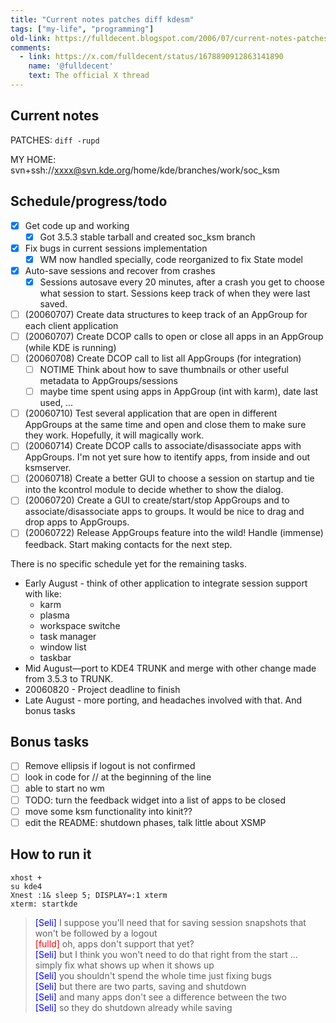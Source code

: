 ```yaml
---
title: "Current notes patches diff kdesm"
tags: ["my-life", "programming"]
old-link: https://fulldecent.blogspot.com/2006/07/current-notes-patches-diff-rupd-my.html
comments:
  - link: https://x.com/fulldecent/status/1678890912863141890
    name: '@fulldecent'
    text: The official X thread
---
```


## Current notes

PATCHES: `diff -rupd`

MY HOME: svn+ssh://xxxx@svn.kde.org/home/kde/branches/work/soc_ksm

## Schedule/progress/todo

- [x] Get code up and working
  - [x] Got 3.5.3 stable tarball and created soc_ksm branch
- [x] Fix bugs in current sessions implementation
  - [x] WM now handled specially, code reorganized to fix State model
- [x] Auto-save sessions and recover from crashes
  - [x] Sessions autosave every 20 minutes, after a crash you get to choose what session to start. Sessions keep track of when they were last saved.
- [ ] (20060707) Create data structures to keep track of an AppGroup for each client application
- [ ] (20060707) Create DCOP calls to open or close all apps in an AppGroup (while KDE is running)
- [ ] (20060708) Create DCOP call to list all AppGroups (for integration)
  - [ ] NOTIME Think about how to save thumbnails or other useful metadata to AppGroups/sessions
  - [ ] maybe time spent using apps in AppGroup (int with karm), date last used, ...
- [ ] (20060710) Test several application that are open in different AppGroups at the same time and open and close them to make sure they work. Hopefully, it will magically work.
- [ ] (20060714) Create DCOP calls to associate/disassociate apps with AppGroups. I&apos;m not yet sure how to itentify apps, from inside and out ksmserver.
- [ ] (20060718) Create a better GUI to choose a session on startup and tie into the kcontrol module to decide whether to show the dialog.
- [ ] (20060720) Create a GUI to create/start/stop AppGroups and to associate/disassociate apps to groups. It would be nice to drag and drop apps to AppGroups.
- [ ] (20060722) Release AppGroups feature into the wild! Handle (immense) feedback. Start making contacts for the next step.<br>

There is no specific schedule yet for the remaining tasks.

- Early August - think of other application to integrate session support with like:
  - karm
  - plasma
  - workspace switche
  - task manager
  - window list
  - taskbar
- Mid August—port to KDE4 TRUNK and merge with other change made from 3.5.3 to TRUNK.
- 20060820 - Project deadline to finish
- Late August - more porting, and headaches involved with that. And bonus tasks<br>

## Bonus tasks

- [ ] Remove ellipsis if logout is not confirmed
- [ ] look in code for // at the beginning of the line
- [ ] able to start no wm
- [ ] TODO: turn the feedback widget into a list of apps to be closed
- [ ] move some ksm functionality into kinit??
- [ ] edit the README: shutdown phases, talk little about XSMP

## How to run it

```
xhost +
su kde4
Xnest :1& sleep 5; DISPLAY=:1 xterm
xterm: startkde
```

> <span style="color:blue;">[Seli]</span> I suppose you&apos;ll need that for saving session snapshots that won&apos;t be followed by a logout<br />
> <span style="color:red;">[fulld]</span> oh, apps don&apos;t support that yet?<br />
> <span style="color:blue;">[Seli]</span> but I think you won&apos;t need to do that right from the start ... simply fix what shows up when it shows up<br />
> <span style="color:blue;">[Seli]</span> you shouldn&apos;t spend the whole time just fixing bugs<br />
> <span style="color:blue;">[Seli]</span> but there are two parts, saving and shutdown<br />
> <span style="color:blue;">[Seli]</span> and many apps don&apos;t see a difference between the two<br />
> <span style="color:blue;">[Seli]</span> so they do shutdown already while saving
